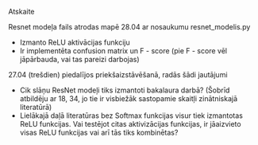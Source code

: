 Atskaite

Resnet modeļa fails atrodas mapē 28.04 ar nosaukumu resnet_modelis.py

- Izmanto ReLU aktivācijas funkciju
- Ir implementēta confusion matrix un F - score (pie F - score vēl jāpārbauda, vai tas pareizi darbojas)

27.04 (trešdien) piedalījos priekšaizstāvēšanā, radās šādi jautājumi

- Cik slāņu ResNet modeļi tiks izmantoti bakalaura darbā? (Šobrīd atbildēju ar 18, 34, jo tie ir visbiežāk sastopamie skaitļi zinātniskajā literatūrā)
- Lielākajā daļā literatūras bez Softmax funkcijas visur tiek izmantotas ReLU funkcijas. Vai testējot citas aktivizācijas funkcijas, ir jāaizvieto visas ReLU funkcijas vai arī tās tiks kombinētas?